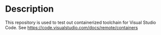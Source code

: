 # Description
This repository is used to test out containerized toolchain for Visual Studio Code.
See https://code.visualstudio.com/docs/remote/containers